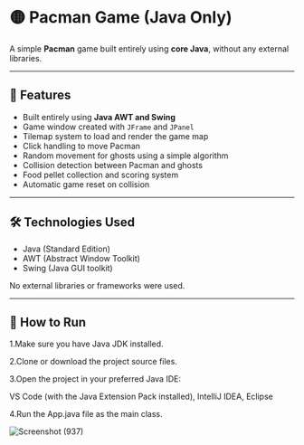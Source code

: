 # 🟡 Pacman Game (Java Only)

A simple **Pacman** game built entirely using **core Java**, without any external libraries. 

---

## 📌 Features

- Built entirely using **Java AWT and Swing**
- Game window created with `JFrame` and `JPanel`
- Tilemap system to load and render the game map
- Click handling to move Pacman
- Random movement for ghosts using a simple algorithm
- Collision detection between Pacman and ghosts
- Food pellet collection and scoring system
- Automatic game reset on collision

---

## 🛠️ Technologies Used

- Java (Standard Edition)
- AWT (Abstract Window Toolkit)
- Swing (Java GUI toolkit)

No external libraries or frameworks were used.

---

## 🚀 How to Run

1.Make sure you have Java JDK installed.

2.Clone or download the project source files.

3.Open the project in your preferred Java IDE:

  VS Code (with the Java Extension Pack installed),
  IntelliJ IDEA,
  Eclipse

4.Run the App.java file as the main class.

![Screenshot (937)](https://github.com/user-attachments/assets/ae41fd6b-a223-403d-9c46-34403b3d455a)




